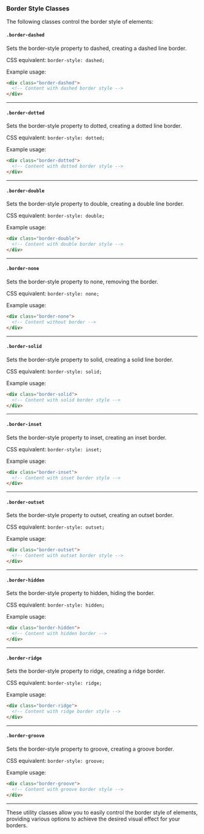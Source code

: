 ### Border Style Classes

The following classes control the border style of elements:

#### `.border-dashed`

Sets the border-style property to dashed, creating a dashed line border.

CSS equivalent: `border-style: dashed;`

Example usage:
```html
<div class="border-dashed">
  <!-- Content with dashed border style -->
</div>
```

---

#### `.border-dotted`

Sets the border-style property to dotted, creating a dotted line border.

CSS equivalent: `border-style: dotted;`

Example usage:
```html
<div class="border-dotted">
  <!-- Content with dotted border style -->
</div>
```

---

#### `.border-double`

Sets the border-style property to double, creating a double line border.

CSS equivalent: `border-style: double;`

Example usage:
```html
<div class="border-double">
  <!-- Content with double border style -->
</div>
```

---

#### `.border-none`

Sets the border-style property to none, removing the border.

CSS equivalent: `border-style: none;`

Example usage:
```html
<div class="border-none">
  <!-- Content without border -->
</div>
```

---

#### `.border-solid`

Sets the border-style property to solid, creating a solid line border.

CSS equivalent: `border-style: solid;`

Example usage:
```html
<div class="border-solid">
  <!-- Content with solid border style -->
</div>
```

---

#### `.border-inset`

Sets the border-style property to inset, creating an inset border.

CSS equivalent: `border-style: inset;`

Example usage:
```html
<div class="border-inset">
  <!-- Content with inset border style -->
</div>
```

---

#### `.border-outset`

Sets the border-style property to outset, creating an outset border.

CSS equivalent: `border-style: outset;`

Example usage:
```html
<div class="border-outset">
  <!-- Content with outset border style -->
</div>
```

---

#### `.border-hidden`

Sets the border-style property to hidden, hiding the border.

CSS equivalent: `border-style: hidden;`

Example usage:
```html
<div class="border-hidden">
  <!-- Content with hidden border -->
</div>
```

---

#### `.border-ridge`

Sets the border-style property to ridge, creating a ridge border.

CSS equivalent: `border-style: ridge;`

Example usage:
```html
<div class="border-ridge">
  <!-- Content with ridge border style -->
</div>
```

---

#### `.border-groove`

Sets the border-style property to groove, creating a groove border.

CSS equivalent: `border-style: groove;`

Example usage:
```html
<div class="border-groove">
  <!-- Content with groove border style -->
</div>
```

---

These utility classes allow you to easily control the border style of elements, providing various options to achieve the desired visual effect for your borders.
